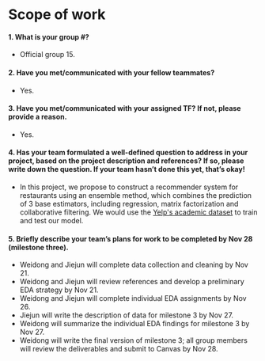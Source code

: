 # Scope of work
#### 1. What is your group #?
+ Official group 15.

#### 2. Have you met/communicated with your fellow teammates?
+ Yes.

#### 3. Have you met/communicated with your assigned TF? If not, please provide a reason.
+ Yes.

#### 4. Has your team formulated a well-defined question to address in your project, based on the project description and references? If so, please write down the question. If your team hasn’t done this yet, that’s okay!
+ In this project, we propose to construct a recommender system for restaurants using an ensemble method, which combines the prediction of 3 base estimators, including regression, matrix factorization and collaborative filtering. We would use the [Yelp's academic dataset](https://www.yelp.com/dataset) to train and test our model.

#### 5. Briefly describe your team’s plans for work to be completed by Nov 28 (milestone three).
+ Weidong and Jiejun will complete data collection and cleaning by Nov 21.
+ Weidong and Jiejun will review references and develop a preliminary EDA strategy by Nov 21.
+ Weidong and Jiejun will complete individual EDA assignments by Nov 26.
+ Jiejun will write the description of data for milestone 3 by Nov 27.
+ Weidong will summarize the individual EDA findings for milestone 3 by Nov 27.
+ Weidong will write the final version of milestone 3; all group members will review the deliverables and submit to Canvas by Nov 28.